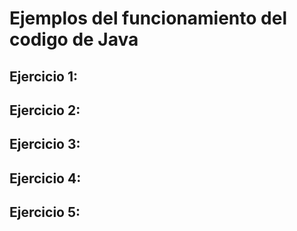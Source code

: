 # Ejemplos del funcionamiento del codigo de Java

## Ejercicio 1:

## Ejercicio 2:

## Ejercicio 3:

## Ejercicio 4:

## Ejercicio 5:
